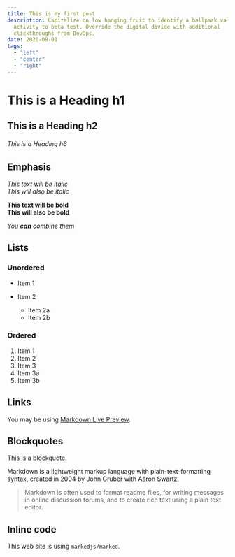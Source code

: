 ```yaml
---
title: This is my first post
description: Capitalize on low hanging fruit to identify a ballpark value added
  activity to beta test. Override the digital divide with additional
  clickthroughs from DevOps.
date: 2020-09-01
tags:
  - "left"
  - "center"
  - "right"
---
```


# This is a Heading h1

## This is a Heading h2

###### This is a Heading h6

## Emphasis

_This text will be italic_\
_This will also be italic_

**This text will be bold**\
**This will also be bold**

_You **can** combine them_

## Lists

### Unordered

- Item 1
- Item 2

  - Item 2a
  - Item 2b

### Ordered

1. Item 1
2. Item 2
3. Item 3
4. Item 3a
5. Item 3b

## Links

You may be using [Markdown Live Preview](https://markdownlivepreview.com/).

## Blockquotes

This is a blockquote.

  Markdown is a lightweight markup language with plain-text-formatting syntax, created in 2004 by John Gruber with Aaron Swartz.

> Markdown is often used to format readme files, for writing messages in online discussion forums, and to create rich text using a plain text editor.

## Inline code

This web site is using `markedjs/marked`.
